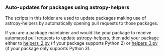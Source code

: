 ### Auto-updates for packages using astropy-helpers

The scripts in this folder are used to update packages making use of
astropy-helpers by automatically opening pull requests to those packages.

If you are a package maintainer and would like your package to receive automated
pull requests to update astropy-helpers, then add your package either to
[helpers_2.py](https://github.com/astropy/astropy-procedures/blob/master/update-packages/helpers_2.py)
(if your package supports Python 2) or
[helpers_3.py](https://github.com/astropy/astropy-procedures/blob/master/update-packages/helpers_3.py)
(if your package only supports Python 3).
